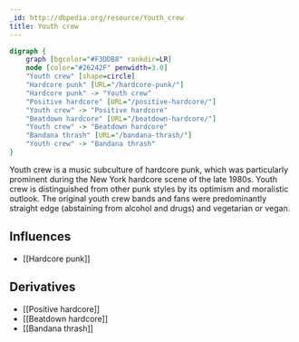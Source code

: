 ```yaml
---
_id: http://dbpedia.org/resource/Youth_crew
title: Youth crew
---
```


```dot
digraph {
	graph [bgcolor="#F3DDB8" rankdir=LR]
	node [color="#26242F" penwidth=3.0]
	"Youth crew" [shape=circle]
	"Hardcore punk" [URL="/hardcore-punk/"]
	"Hardcore punk" -> "Youth crew"
	"Positive hardcore" [URL="/positive-hardcore/"]
	"Youth crew" -> "Positive hardcore"
	"Beatdown hardcore" [URL="/beatdown-hardcore/"]
	"Youth crew" -> "Beatdown hardcore"
	"Bandana thrash" [URL="/bandana-thrash/"]
	"Youth crew" -> "Bandana thrash"
}
```

Youth crew is a music subculture of hardcore punk, which was particularly prominent during the New York hardcore scene of the late 1980s. Youth crew is distinguished from other punk styles by its optimism and moralistic outlook. The original youth crew bands and fans were predominantly straight edge (abstaining from alcohol and drugs) and vegetarian or vegan.

## Influences

- [[Hardcore punk]]

## Derivatives

- [[Positive hardcore]]
- [[Beatdown hardcore]]
- [[Bandana thrash]]
